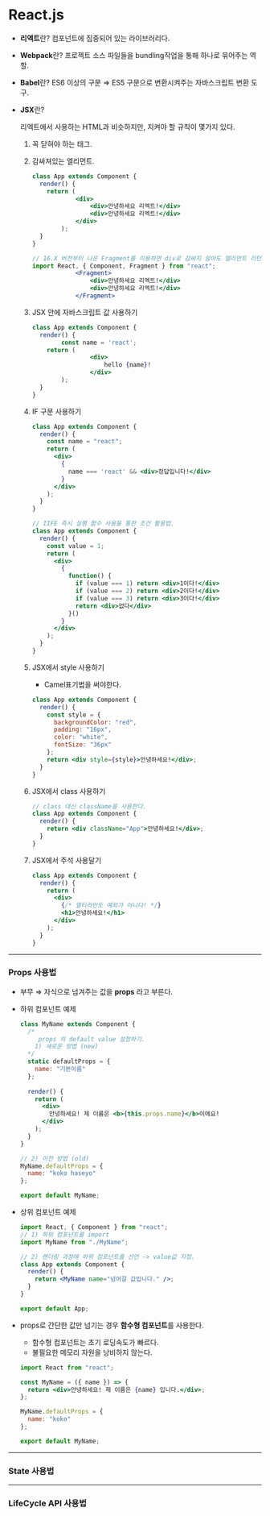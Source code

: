 # React.js

- **리엑트**란? 컴포넌트에 집중되어 있는 라이브러리다.
- **Webpack**란? 프로젝트 소스 파일들을 bundling작업을 통해 하나로 묶어주는 역할.
- **Babel**란? ES6 이상의 구문 ⇒ ES5 구문으로 변환시켜주는 자바스크립트 변환 도구.
- **JSX**란?

    리엑트에서 사용하는 HTML과 비슷하지만, 지켜야 할 규칙이 몇가지 있다.

    1. 꼭 닫혀야 하는 태그.
    2. 감싸져있는 엘리먼트.

        ```jsx
        class App extends Component {
          render() {
            return (
        			<div>
        				<div>안녕하세요 리엑트!</div>
        				<div>안녕하세요 리엑트!</div>	
        			</div>
        		);
          }
        }

        // 16.X 버전부터 나온 Fragment를 이용하면 div로 감싸지 않아도 엘리먼트 리턴 가능.
        import React, { Component, Fragment } from "react";
        			<Fragment>
        				<div>안녕하세요 리엑트!</div>
        				<div>안녕하세요 리엑트!</div>	
        			</Fragment>
        ```

    3. JSX 안에 자바스크립트 값 사용하기

        ```jsx
        class App extends Component {
          render() {
        		const name = 'react';
            return (
        				<div>
        					hello {name}!
        				</div>
        		);
          }
        }
        ```

    4. IF 구문 사용하기

        ```jsx
        class App extends Component {
          render() {
            const name = "react";
            return (
              <div>
                {
                  name === 'react' && <div>정답입니다!</div>
                }
              </div>
            );
          }
        }

        // IIFE 즉시 실행 함수 사용을 통한 조건 활용법.
        class App extends Component {
          render() {
            const value = 1;
            return (
              <div>
                {
                  function() {
                    if (value === 1) return <div>1이다!</div>
                    if (value === 2) return <div>2이다!</div>
                    if (value === 3) return <div>3이다!</div>
                    return <div>없다</div>
                  }()
                }
              </div>
            );
          }
        }
        ```

    5. JSX에서 style 사용하기
        - Camel표기법을 써야한다.

        ```jsx
        class App extends Component {
          render() {
            const style = {
              backgroundColor: "red",
              padding: "16px",
              color: "white",
              fontSize: "36px"
            };
            return <div style={style}>안녕하세요!</div>;
          }
        }
        ```

    6. JSX에서 class 사용하기

        ```jsx
        // class 대신 className을 사용한다.
        class App extends Component {
          render() {
            return <div className="App">안녕하세요!</div>;
          }
        }
        ```

    7. JSX에서 주석 사용달기

        ```jsx
        class App extends Component {
          render() {
            return (
              <div>
                {/* 멀티라인도 예외가 아니다! */}
                <h1>안녕하세요!</h1>
              </div>
            );
          }
        }
        ```

---

### Props 사용법

- 부무 ⇒ 자식으로 넘겨주는 값을 **props** 라고 부른다.
- 하위 컴포넌트 예제

    ```jsx
    class MyName extends Component {
      /*
         props 의 default value 설정하기.
        1) 새로운 방법 (new)
      */
      static defaultProps = {
        name: "기본이름"
      };
      
      render() {
        return (
          <div>
            안녕하세요! 제 이름은 <b>{this.props.name}</b>이에요!
          </div>
        );
      }
    }

    // 2) 이전 방법 (old)
    MyName.defaultProps = {
      name: "koko haseyo"
    };

    export default MyName;
    ```

- 상위 컴포넌트 예제

    ```jsx
    import React, { Component } from "react";
    // 1) 하위 컴포넌트를 import
    import MyName from "./MyName";

    // 2) 랜더링 과정에 하위 컴포넌트를 선언 -> value값 지정.
    class App extends Component {
      render() {
        return <MyName name="넘어갈 값입니다." />;
      }
    }

    export default App;
    ```

- props로 간단한 값만 넘기는 경우 **함수형 컴포넌트**를 사용한다.
    - 함수형 컴포넌트는 초기 로딩속도가 빠르다.
    - 불필요한 메모리 자원을 낭비하지 않는다.

    ```jsx
    import React from "react";

    const MyName = ({ name }) => {
      return <div>안녕하세요! 제 이름은 {name} 입니다.</div>;
    };

    MyName.defaultProps = {
      name: "koko"
    };

    export default MyName;
    ```

---

### State 사용법

---

### LifeCycle API 사용법
